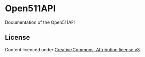 # Open511API

Documentation of the Open511API

## License

Content licenced under [Creative Commons, Attribution license v3](http://creativecommons.org/licenses/by/3.0/)
